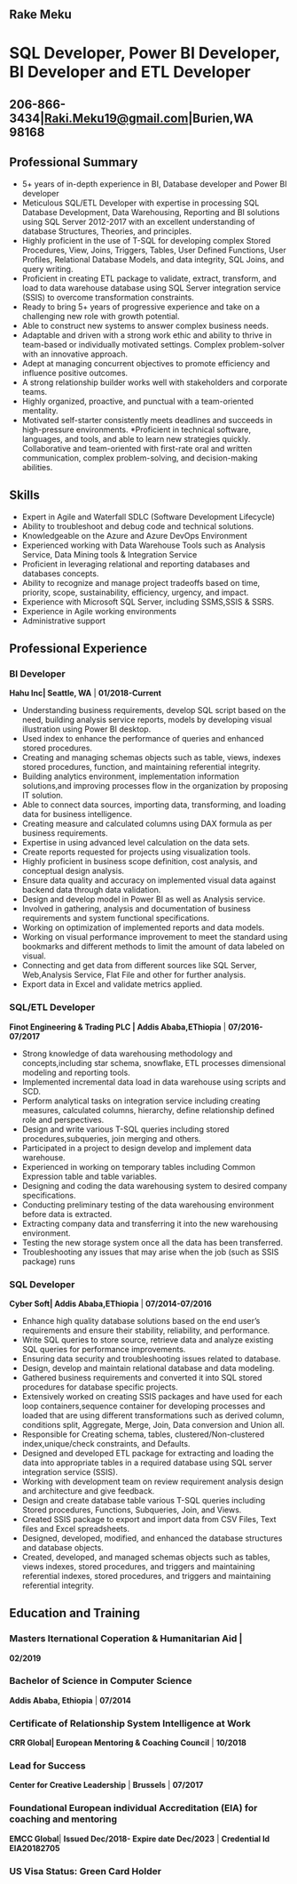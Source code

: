 ##                                          Rake Meku
# SQL Developer, Power BI Developer, BI Developer and ETL Developer 
## 206-866-3434|Raki.Meku19@gmail.com|Burien,WA 98168
## Professional Summary
* 5+ years of in-depth experience in BI, Database developer and Power BI developer
* Meticulous SQL/ETL Developer with expertise in processing SQL Database Development, Data Warehousing, Reporting and BI solutions using SQL Server 2012-2017 
  with an excellent    understanding of database Structures, Theories, and principles.
* Highly proficient in the use of T-SQL for developing complex Stored Procedures, View, Joins, Triggers, Tables, User Defined Functions, User Profiles, 
  Relational Database Models, and data integrity, SQL Joins, and query writing.
* Proficient in creating ETL package to validate, extract, transform, and load to data warehouse database using SQL Server integration service (SSIS) 
  to overcome transformation constraints.
* Ready to bring 5+ years of progressive experience and take on a challenging new role with growth potential.
* Able to construct new systems to answer complex business needs.
* Adaptable and driven with a strong work ethic and ability to thrive in team-based or individually motivated settings. Complex problem-solver with an innovative approach.
* Adept at managing concurrent objectives to promote efficiency and influence positive outcomes.
* A strong relationship builder works well with stakeholders and corporate teams.
* Highly organized, proactive, and punctual with a team-oriented mentality.
* Motivated self-starter consistently meets deadlines and succeeds in high-pressure environments.
*Proficient in technical software, languages, and tools, and able to learn new strategies quickly.
Collaborative and team-oriented with first-rate oral and written communication, complex problem-solving, and decision-making abilities.
## Skills
* Expert in Agile and Waterfall SDLC (Software Development Lifecycle)
* Ability to troubleshoot and debug code and technical solutions.
* Knowledgeable on the Azure and Azure DevOps Environment
* Experienced working with Data Warehouse Tools such as Analysis Service, Data Mining tools & Integration Service
* Proficient in leveraging relational and reporting databases and databases concepts.
* Ability to recognize and manage project tradeoffs based on time, priority, scope, sustainability, efficiency, urgency, and impact.
* Experience with Microsoft SQL Server, including SSMS,SSIS & SSRS.
* Experience in Agile working environments
* Administrative support
## Professional Experience
### BI Developer
**Hahu Inc| Seattle, WA** | **01/2018-Current**
* Understanding business requirements, develop SQL script based on the need, building analysis service reports, models by developing visual
  illustration using Power BI desktop.                                                                           
* Used index to enhance the performance of queries and enhanced stored procedures.
* Creating and managing schemas objects such as table, views, indexes stored procedures, function, and maintaining referential integrity.
* Building analytics environment, implementation information solutions,and improving processes flow in the organization by proposing IT solution.
* Able to connect data sources, importing data, transforming, and loading data for business intelligence.
* Creating measure and calculated columns using DAX formula as per business requirements.
* Expertise in using advanced level calculation on the data sets.
* Create reports requested for projects using visualization tools.
* Highly proficient in business scope definition, cost analysis, and conceptual design analysis.
* Ensure data quality and accuracy on implemented visual data against backend data through data validation.
* Design and develop model in Power BI as well as Analysis service.
* Involved in gathering, analysis and documentation of business requirements and system functional specifications.
* Working on optimization of implemented reports and data models.
* Working on visual performance improvement to meet the standard using bookmarks and different methods to limit the amount of data labeled on visual.
* Connecting and get data from different sources like SQL Server, Web,Analysis Service, Flat File and other for further analysis.
* Export data in Excel and validate metrics applied.
### SQL/ETL Developer
**Finot Engineering & Trading PLC | Addis Ababa,EThiopia** | **07/2016-07/2017**
* Strong knowledge of data warehousing methodology and concepts,including star schema, snowflake, ETL processes dimensional modeling
  and reporting tools.
* Implemented incremental data load in data warehouse using scripts and SCD.
* Perform analytical tasks on integration service including creating measures, calculated columns, hierarchy, define relationship defined role and perspectives.
* Design and write various T-SQL queries including stored procedures,subqueries, join merging and others.
* Participated in a project to design develop and implement data warehouse.
* Experienced in working on temporary tables including Common Expression table and table variables.
* Designing and coding the data warehousing system to desired company specifications.
* Conducting preliminary testing of the data warehousing environment before data is extracted.
* Extracting company data and transferring it into the new warehousing environment.
* Testing the new storage system once all the data has been transferred.
* Troubleshooting any issues that may arise when the job (such as SSIS package) runs
### SQL Developer
**Cyber Soft| Addis Ababa,EThiopia** | **07/2014-07/2016**
* Enhance high quality database solutions based on the end user’s requirements and ensure their stability, reliability, and performance.
* Write SQL queries to store source, retrieve data and analyze existing SQL queries for performance improvements.
* Ensuring data security and troubleshooting issues related to database.
* Design, develop and maintain relational database and data modeling.
* Gathered business requirements and converted it into SQL stored procedures for database specific projects.
* Extensively worked on creating SSIS packages and have used for each loop containers,sequence container for developing processes and loaded that 
  are using different transformations such as derived column, conditions split, Aggregate, Merge, Join, Data conversion and Union all.
* Responsible for Creating schema, tables, clustered/Non-clustered index,unique/check constraints, and Defaults.
* Designed and developed ETL package for extracting and loading the data into appropriate tables in a required database using SQL server integration service (SSIS).
* Working with development team on review requirement analysis design and architecture and give feedback.
* Design and create database table various T-SQL queries including Stored procedures, Functions, Subqueries, Join, and Views.
* Created SSIS package to export and import data from CSV Files, Text files and Excel spreadsheets.
* Designed, developed, modified, and enhanced the database structures and database objects.
* Created, developed, and managed schemas objects such as tables, views indexes, stored procedures, and triggers and maintaining referential
indexes, stored procedures, and triggers and maintaining referential integrity.
## Education and Training  
### Masters Iternational Coperation & Humanitarian Aid | 
**02/2019**
### Bachelor of Science in Computer Science
**Addis Ababa, Ethiopia** | **07/2014**
### Certificate of Relationship System Intelligence at Work
**CRR Global| European Mentoring & Coaching Council** | **10/2018**
### Lead for Success
**Center for Creative Leadership** | **Brussels** | **07/2017**
### Foundational European individual Accreditation (EIA) for coaching and mentoring 
**EMCC Global**| **Issued Dec/2018- Expire date Dec/2023** | **Credential Id EIA20182705**

### US Visa Status: Green Card Holder
